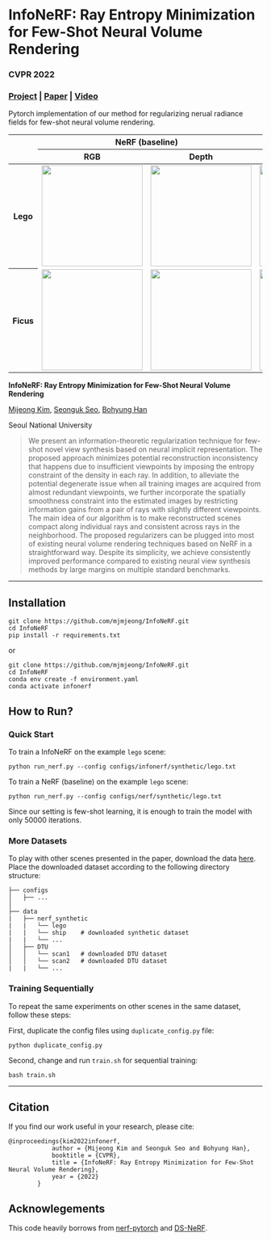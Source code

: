 
# InfoNeRF: Ray Entropy Minimization for Few-Shot Neural Volume Rendering 
### CVPR 2022
### [Project](https://cv.snu.ac.kr/research/InfoNeRF/) | [Paper](https://arxiv.org/abs/2112.15399) | [Video](https://www.youtube.com/embed/WNWuc281cQQ) 

Pytorch implementation of our method for regularizing nerual radiance fields for few-shot neural volume rendering.

<table>
  <thead>
    <tr>
      <th rowspan="2" colspan="1"></th>
      <th colspan="2">NeRF (baseline) </td>
      <th colspan="2">InfoNeRF</td>
    </tr>
    <tr>
      <th> RGB </th>
      <th> Depth </th>
      <th> RGB </th>
      <th> Depth </th>
    </tr>
  </thead>
  <tbody>
    <tr>
      <th>Lego</th>
      <td> <img src="teaser/lego/nerf_lego_rgb.gif"  width="200" /> </td>
      <td> <img src="teaser/lego/nerf_lego_depth.gif"  width="200" /> </td>
      <td> <img src="teaser/lego/ours_lego_rgb.gif"  width="200" /> </td>
      <td> <img src="teaser/lego/ours_lego_depth.gif"  width="200" /> </td>
    </tr>
    <tr>
      <th>Ficus</th>
      <td> <img src="teaser/ficus/nerf_ficus_rgb.gif"  width="200" />  </td>
      <td> <img src="teaser/ficus/nerf_ficus_depth.gif"  width="200" /> </td>
      <td> <img src="teaser/ficus/ours_ficus_rgb.gif"  width="200" /> </td>
      <td> <img src="teaser/ficus/ours_ficus_depth.gif"  width="200" /> </td>
    </tr>
    </tbody>
</table>

<b> InfoNeRF: Ray Entropy Minimization for Few-Shot Neural Volume Rendering </b>

[Mijeong Kim](https://mjmjeong.github.io/), [Seonguk Seo](https://seoseong.uk/), [Bohyung Han](https://cv.snu.ac.kr/~bhhan/)

Seoul National University

> <p align="center">  <figcaption align="center"><b></b></figcaption>
> We present an information-theoretic regularization technique for few-shot novel view synthesis based on neural implicit representation. 
> The proposed approach minimizes potential reconstruction inconsistency that happens due to insufficient viewpoints by imposing the entropy constraint of the density in each ray. 
> In addition, to alleviate the potential degenerate issue when all training images are acquired from almost redundant viewpoints,
> we further incorporate the spatially smoothness constraint into the estimated images by restricting information gains from a pair of rays with slightly different viewpoints. 
> The main idea of our algorithm is to make reconstructed scenes compact along individual rays and consistent across rays in the neighborhood. 
> The proposed regularizers can be plugged into most of existing neural volume rendering techniques based on NeRF in a straightforward way. 
> Despite its simplicity, we achieve consistently improved performance compared to existing neural view synthesis methods by large margins on multiple standard benchmarks. 


---

## Installation
```
git clone https://github.com/mjmjeong/InfoNeRF.git
cd InfoNeRF
pip install -r requirements.txt
```
or
```
git clone https://github.com/mjmjeong/InfoNeRF.git
cd InfoNeRF
conda env create -f environment.yaml
conda activate infonerf
```

## How  to Run?

### Quick Start 

To train a InfoNeRF on the example `lego` scene:
```
python run_nerf.py --config configs/infonerf/synthetic/lego.txt
```

To train a NeRF (baseline) on the example `lego` scene:
```
python run_nerf.py --config configs/nerf/synthetic/lego.txt
```

Since our setting is few-shot learning, it is enough to train the model with only 50000 iterations.

### More Datasets
To play with other scenes presented in the paper, download the data [here](https://drive.google.com/drive/folders/128yBriW1IG_3NJ5Rp7APSTZsJqdJdfc1). Place the downloaded dataset according to the following directory structure:
```
├── configs  
│   ├── ...    
│                                                                                      
├── data 
|   ├── nerf_synthetic
|   |   └── lego
|   |   └── ship    # downloaded synthetic dataset
|   |   └── ...
│   ├── DTU
│   │   └── scan1   # downloaded DTU dataset
│   │   └── scan2   # downloaded DTU dataset
|   |   └── ...
```

### Training Sequentially

To repeat the same experiments on other scenes in the same dataset, follow these steps:

First, duplicate the config files using `duplicate_config.py` file:
```
python duplicate_config.py 
```

Second, change and run `train.sh` for sequential training:
```
bash train.sh
```
---
                
## Citation

If you find our work useful in your research, please cite:

```
@inproceedings{kim2022infonerf,
            author = {Mijeong Kim and Seonguk Seo and Bohyung Han},
            booktitle = {CVPR},
            title = {InfoNeRF: Ray Entropy Minimization for Few-Shot Neural Volume Rendering},
            year = {2022}
        }
```

## Acknowlegements

This code heavily borrows from [nerf-pytorch](https://github.com/yenchenlin/nerf-pytorch) and [DS-NeRF](https://github.com/dunbar12138/DSNeRF).

